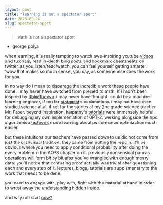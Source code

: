 ```yaml
---
layout: post
title: "learning is not a spectator sport"
date: 2023-09-24
slug: spectator-sport
---
```


> Math is not a spectator sport
- george polya 


when learning, it is really tempting to watch awe-inspiring youtube [videos](https://www.youtube.com/watch?v=fNk_zzaMoSs) and [tutorials](https://www.youtube.com/watch?v=kCc8FmEb1nY), read in-depth [blog posts](https://siboehm.com/articles/22/CUDA-MMM) and bookmark [cheatsheets](https://x.com/novasarc01/status/1833610102240383266) on twitter. as you listen/read/watch, you can feel yourself getting smarter. ‘wow that makes so much sense’, you say, as someone else does the work for you.


in no way do i mean to disparage the incredible work these people have done. i may never have switched from premed to math, if i hadn’t been inspired by [3blue1brown](https://www.youtube.com/watch?v=s_L-fp8gDzY). i may never have thought i could be a machine learning engineer, if not for [statquest](https://www.youtube.com/watch?v=nk2CQITm_eo)’s explanations. i may not have even studied science at all if not for the stories of my 2nd grade science teacher Mr. Faber. beyond inspiration, karpathy's [tutorials](https://www.youtube.com/watch?v=kCc8FmEb1nY) were immensely helpful for debugging my own implementation of GPT-2. working alongside the hpc algorithmica [textbook](https://en.algorithmica.org/hpc/) made learning about performance optimization much easier.  


but those intuitions our teachers have passed down to us did not come from just the oral/visual tradition. they came from putting the reps in. it’ll be obvious where you need to apply conditional probability after doing the every problem in the AOPS chapter on it. previously nonsensical pandas operations will form bit by bit after you’ve wrangled with enough messy data. you’ll notice that confusing proof actually was trivial after questioning each and every step of it. lectures, blogs, tutorials are supplementary to the work that needs to be done.


you need to engage with, play with, fight with the material at hand in order to wrest away the understanding hidden inside.


and why not start [now?](https://github.com/arb8020/optimizing-matmul-exercises)
